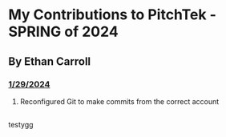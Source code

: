 # My Contributions to PitchTek - SPRING of 2024
## By Ethan Carroll

### <ins>1/29/2024
1. Reconfigured Git to make commits from the correct account

##
##
testygg